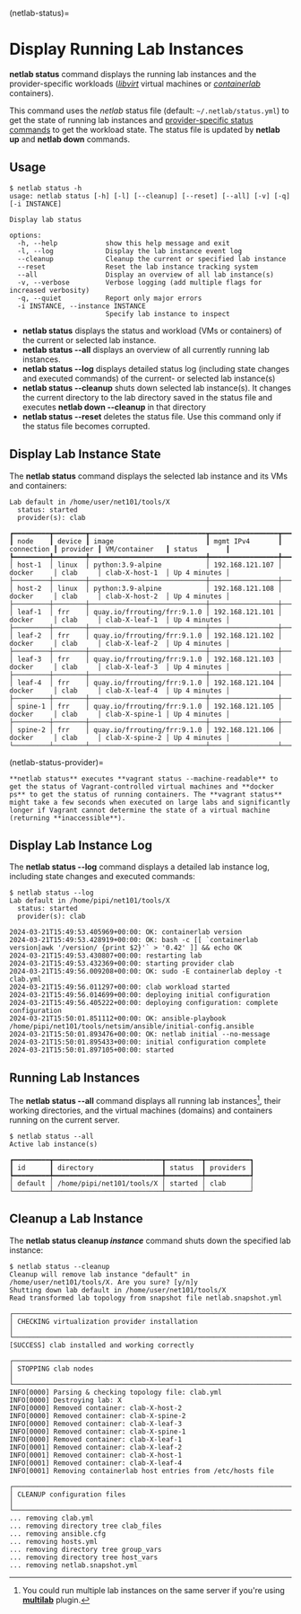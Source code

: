 (netlab-status)=
# Display Running Lab Instances

**netlab status** command displays the running lab instances and the provider-specific workloads (*[libvirt](../labs/libvirt.md)* virtual machines or *[containerlab](../labs/clab.md)* containers).

This command uses the *netlab* status file (default: `~/.netlab/status.yml`) to get the state of running lab instances and [provider-specific status commands](netlab-status-provider) to get the workload state. The status file is updated by **netlab up** and **netlab down** commands.

## Usage

```
$ netlab status -h
usage: netlab status [-h] [-l] [--cleanup] [--reset] [--all] [-v] [-q] [-i INSTANCE]

Display lab status

options:
  -h, --help            show this help message and exit
  -l, --log             Display the lab instance event log
  --cleanup             Cleanup the current or specified lab instance
  --reset               Reset the lab instance tracking system
  --all                 Display an overview of all lab instance(s)
  -v, --verbose         Verbose logging (add multiple flags for increased verbosity)
  -q, --quiet           Report only major errors
  -i INSTANCE, --instance INSTANCE
                        Specify lab instance to inspect
```

* **netlab status** displays the status and workload (VMs or containers) of the current or selected lab instance.
* **netlab status --all** displays an overview of all currently running lab instances.
* **netlab status --log** displays detailed status log (including state changes and executed commands) of the current- or selected lab instance(s)
* **netlab status --cleanup** shuts down selected lab instance(s). It changes the current directory to the lab directory saved in the status file and executes **netlab down --cleanup** in that directory
* **netlab status --reset** deletes the status file. Use this command only if the status file becomes corrupted.

## Display Lab Instance State

The **netlab status** command displays the selected lab instance and its VMs and containers:

```
Lab default in /home/user/net101/tools/X
  status: started
  provider(s): clab

┏━━━━━━━━━┳━━━━━━━━┳━━━━━━━━━━━━━━━━━━━━━━━━━━━━━┳━━━━━━━━━━━━━━━━━┳━━━━━━━━━━━━┳━━━━━━━━━━┳━━━━━━━━━━━━━━━━┳━━━━━━━━━━━━━━┓
┃ node    ┃ device ┃ image                       ┃ mgmt IPv4       ┃ connection ┃ provider ┃ VM/container   ┃ status       ┃
┡━━━━━━━━━╇━━━━━━━━╇━━━━━━━━━━━━━━━━━━━━━━━━━━━━━╇━━━━━━━━━━━━━━━━━╇━━━━━━━━━━━━╇━━━━━━━━━━╇━━━━━━━━━━━━━━━━╇━━━━━━━━━━━━━━┩
│ host-1  │ linux  │ python:3.9-alpine           │ 192.168.121.107 │ docker     │ clab     │ clab-X-host-1  │ Up 4 minutes │
├─────────┼────────┼─────────────────────────────┼─────────────────┼────────────┼──────────┼────────────────┼──────────────┤
│ host-2  │ linux  │ python:3.9-alpine           │ 192.168.121.108 │ docker     │ clab     │ clab-X-host-2  │ Up 4 minutes │
├─────────┼────────┼─────────────────────────────┼─────────────────┼────────────┼──────────┼────────────────┼──────────────┤
│ leaf-1  │ frr    │ quay.io/frrouting/frr:9.1.0 │ 192.168.121.101 │ docker     │ clab     │ clab-X-leaf-1  │ Up 4 minutes │
├─────────┼────────┼─────────────────────────────┼─────────────────┼────────────┼──────────┼────────────────┼──────────────┤
│ leaf-2  │ frr    │ quay.io/frrouting/frr:9.1.0 │ 192.168.121.102 │ docker     │ clab     │ clab-X-leaf-2  │ Up 4 minutes │
├─────────┼────────┼─────────────────────────────┼─────────────────┼────────────┼──────────┼────────────────┼──────────────┤
│ leaf-3  │ frr    │ quay.io/frrouting/frr:9.1.0 │ 192.168.121.103 │ docker     │ clab     │ clab-X-leaf-3  │ Up 4 minutes │
├─────────┼────────┼─────────────────────────────┼─────────────────┼────────────┼──────────┼────────────────┼──────────────┤
│ leaf-4  │ frr    │ quay.io/frrouting/frr:9.1.0 │ 192.168.121.104 │ docker     │ clab     │ clab-X-leaf-4  │ Up 4 minutes │
├─────────┼────────┼─────────────────────────────┼─────────────────┼────────────┼──────────┼────────────────┼──────────────┤
│ spine-1 │ frr    │ quay.io/frrouting/frr:9.1.0 │ 192.168.121.105 │ docker     │ clab     │ clab-X-spine-1 │ Up 4 minutes │
├─────────┼────────┼─────────────────────────────┼─────────────────┼────────────┼──────────┼────────────────┼──────────────┤
│ spine-2 │ frr    │ quay.io/frrouting/frr:9.1.0 │ 192.168.121.106 │ docker     │ clab     │ clab-X-spine-2 │ Up 4 minutes │
└─────────┴────────┴─────────────────────────────┴─────────────────┴────────────┴──────────┴────────────────┴──────────────┘
```

(netlab-status-provider)=
```{tip}
**‌netlab status** executes **‌vagrant status --machine-readable** to get the status of Vagrant-controlled virtual machines and **‌docker ps** to get the status of running containers. The **vagrant status‌** might take a few seconds when executed on large labs and significantly longer if Vagrant cannot determine the state of a virtual machine (returning **‌inaccessible**).
```
## Display Lab Instance Log

The **netlab status --log** command displays a detailed lab instance log, including state changes and executed commands:

```
$ netlab status --log
Lab default in /home/pipi/net101/tools/X
  status: started
  provider(s): clab

2024-03-21T15:49:53.405969+00:00: OK: containerlab version
2024-03-21T15:49:53.428919+00:00: OK: bash -c [[ `containerlab version|awk '/version/ {print $2}'` > '0.42' ]] && echo OK
2024-03-21T15:49:53.430807+00:00: restarting lab
2024-03-21T15:49:53.432369+00:00: starting provider clab
2024-03-21T15:49:56.009208+00:00: OK: sudo -E containerlab deploy -t clab.yml
2024-03-21T15:49:56.011297+00:00: clab workload started
2024-03-21T15:49:56.014699+00:00: deploying initial configuration
2024-03-21T15:49:56.405222+00:00: deploying configuration: complete configuration
2024-03-21T15:50:01.851112+00:00: OK: ansible-playbook /home/pipi/net101/tools/netsim/ansible/initial-config.ansible
2024-03-21T15:50:01.893476+00:00: OK: netlab initial --no-message
2024-03-21T15:50:01.895433+00:00: initial configuration complete
2024-03-21T15:50:01.897105+00:00: started
```

## Running Lab Instances

The **netlab status --all** command displays all running lab instances[^LI], their working directories, and the virtual machines (domains) and containers running on the current server.

[^LI]: You could run multiple lab instances on the same server if you're using **[multilab](../plugins/multilab.md)** plugin.

```
$ netlab status --all
Active lab instance(s)

┏━━━━━━━━━┳━━━━━━━━━━━━━━━━━━━━━━━━━━━┳━━━━━━━━━┳━━━━━━━━━━━┓
┃ id      ┃ directory                 ┃ status  ┃ providers ┃
┡━━━━━━━━━╇━━━━━━━━━━━━━━━━━━━━━━━━━━━╇━━━━━━━━━╇━━━━━━━━━━━┩
│ default │ /home/pipi/net101/tools/X │ started │ clab      │
└─────────┴───────────────────────────┴─────────┴───────────┘
```


## Cleanup a Lab Instance

The **netlab status cleanup _instance_** command shuts down the specified lab instance:

```
$ netlab status --cleanup
Cleanup will remove lab instance "default" in /home/user/net101/tools/X. Are you sure? [y/n]y
Shutting down lab default in /home/user/net101/tools/X
Read transformed lab topology from snapshot file netlab.snapshot.yml

┌──────────────────────────────────────────────────────────────────────────────────┐
│ CHECKING virtualization provider installation                                    │
└──────────────────────────────────────────────────────────────────────────────────┘
[SUCCESS] clab installed and working correctly

┌──────────────────────────────────────────────────────────────────────────────────┐
│ STOPPING clab nodes                                                              │
└──────────────────────────────────────────────────────────────────────────────────┘
INFO[0000] Parsing & checking topology file: clab.yml
INFO[0000] Destroying lab: X
INFO[0000] Removed container: clab-X-host-2
INFO[0000] Removed container: clab-X-spine-2
INFO[0000] Removed container: clab-X-leaf-3
INFO[0000] Removed container: clab-X-spine-1
INFO[0000] Removed container: clab-X-leaf-1
INFO[0001] Removed container: clab-X-leaf-2
INFO[0001] Removed container: clab-X-host-1
INFO[0001] Removed container: clab-X-leaf-4
INFO[0001] Removing containerlab host entries from /etc/hosts file

┌──────────────────────────────────────────────────────────────────────────────────┐
│ CLEANUP configuration files                                                      │
└──────────────────────────────────────────────────────────────────────────────────┘
... removing clab.yml
... removing directory tree clab_files
... removing ansible.cfg
... removing hosts.yml
... removing directory tree group_vars
... removing directory tree host_vars
... removing netlab.snapshot.yml
```